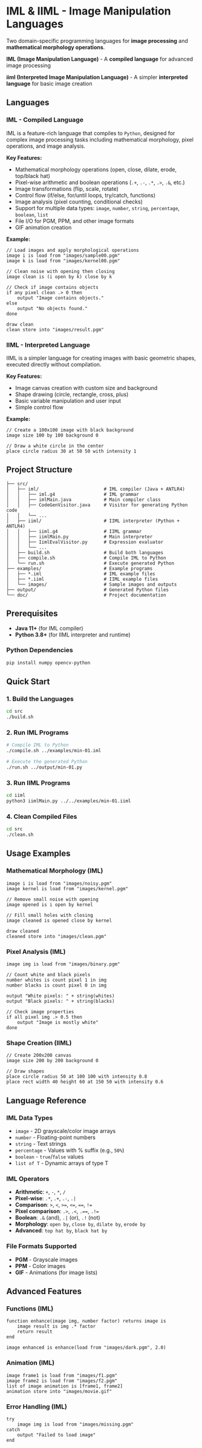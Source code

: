 # IML & IIML - Image Manipulation Languages

Two domain-specific programming languages for **image processing** and **mathematical morphology operations**.

**IML (Image Manipulation Language)** - A **compiled language** for advanced image processing

**iiml (Interpreted Image Manipulation Language)** - A simpler **interpreted language** for basic image creation

## Languages

### IML - Compiled Language
IML is a feature-rich language that compiles to `Python`, designed for complex image processing tasks including mathematical morphology, pixel operations, and image analysis.

**Key Features:**
- Mathematical morphology operations (open, close, dilate, erode, top/black hat)
- Pixel-wise arithmetic and boolean operations (`.+`, `.-`, `.*`, `.>`, `.&`, etc.)
- Image transformations (flip, scale, rotate)
- Control flow (if/else, for/until loops, try/catch, functions)
- Image analysis (pixel counting, conditional checks)
- Support for multiple data types: `image`, `number`, `string`, `percentage`, `boolean`, `list`
- File I/O for PGM, PPM, and other image formats
- GIF animation creation

**Example:**
```iml
// Load images and apply morphological operations
image i is load from "images/sample00.pgm"
image k is load from "images/kernel00.pgm"

// Clean noise with opening then closing
image clean is (i open by k) close by k

// Check if image contains objects
if any pixel clean .> 0 then
    output "Image contains objects."
else
    output "No objects found."
done

draw clean
clean store into "images/result.pgm"
```

### IIML - Interpreted Language
IIML is a simpler language for creating images with basic geometric shapes, executed directly without compilation.

**Key Features:**
- Image canvas creation with custom size and background
- Shape drawing (circle, rectangle, cross, plus)
- Basic variable manipulation and user input
- Simple control flow

**Example:**
```iiml
// Create a 100x100 image with black background
image size 100 by 100 background 0

// Draw a white circle in the center
place circle radius 30 at 50 50 with intensity 1
```

## Project Structure

```
├── src/
│   ├── iml/                        # IML compiler (Java + ANTLR4)
│   │   ├── iml.g4                  # IML grammar
│   │   ├── imlMain.java            # Main compiler class
│   │   ├── CodeGenVisitor.java     # Visitor for generating Python code
│   │   └── ...
│   ├── iiml/                       # IIML interpreter (Python + ANTLR4)
│   │   ├── iiml.g4                 # IIML grammar
│   │   ├── iimlMain.py             # Main interpreter
│   │   ├── IimlEvalVisitor.py      # Expression evaluator
│   │   └── ...
│   ├── build.sh                    # Build both languages
│   ├── compile.sh                  # Compile IML to Python
│   └── run.sh                      # Execute generated Python
├── examples/                       # Example programs
│   ├── *.iml                       # IML example files
│   ├── *.iiml                      # IIML example files
│   └── images/                     # Sample images and outputs
├── output/                         # Generated Python files
└── doc/                            # Project documentation
```

## Prerequisites

- **Java 11+** (for IML compiler)
- **Python 3.8+** (for IIML interpreter and runtime)

### Python Dependencies
```bash
pip install numpy opencv-python
```

## Quick Start

### 1. Build the Languages
```bash
cd src
./build.sh
```

### 2. Run IML Programs
```bash
# Compile IML to Python
./compile.sh ../examples/min-01.iml

# Execute the generated Python
./run.sh ../output/min-01.py
```

### 3. Run IIML Programs
```bash
cd iiml
python3 iimlMain.py ../../examples/min-01.iiml
```

### 4. Clean Compiled Files
```bash
cd src
./clean.sh
```

## Usage Examples

### Mathematical Morphology (IML)
```iml
image i is load from "images/noisy.pgm"
image kernel is load from "images/kernel.pgm"

// Remove small noise with opening
image opened is i open by kernel

// Fill small holes with closing
image cleaned is opened close by kernel

draw cleaned
cleaned store into "images/clean.pgm"
```

### Pixel Analysis (IML)
```iml
image img is load from "images/binary.pgm"

// Count white and black pixels
number whites is count pixel 1 in img
number blacks is count pixel 0 in img

output "White pixels: " + string(whites)
output "Black pixels: " + string(blacks)

// Check image properties
if all pixel img .> 0.5 then
    output "Image is mostly white"
done
```

### Shape Creation (IIML)
```iiml
// Create 200x200 canvas
image size 200 by 200 background 0

// Draw shapes
place circle radius 50 at 100 100 with intensity 0.8
place rect width 40 height 60 at 150 50 with intensity 0.6
```

## Language Reference

### IML Data Types
- `image` - 2D grayscale/color image arrays
- `number` - Floating-point numbers
- `string` - Text strings
- `percentage` - Values with % suffix (e.g., `50%`)
- `boolean` - `true`/`false` values
- `list of T` - Dynamic arrays of type T

### IML Operators
- **Arithmetic**: `+`, `-`, `*`, `/`
- **Pixel-wise**: `.*`, `.+`, `.-`, `.|`
- **Comparison**: `>`, `<`, `>=`, `<=`, `==`, `!=`
- **Pixel comparison**: `.>`, `.<`, `.==`, `.!=`
- **Boolean**: `.&` (and), `.|` (or), `.!` (not)
- **Morphology**: `open by`, `close by`, `dilate by`, `erode by`
- **Advanced**: `top hat by`, `black hat by`

### File Formats Supported
- **PGM** - Grayscale images
- **PPM** - Color images
- **GIF** - Animations (for image lists)

## Advanced Features

### Functions (IML)
```iml
function enhance(image img, number factor) returns image is
    image result is img .* factor
    return result
end

image enhanced is enhance(load from "images/dark.pgm", 2.0)
```

### Animation (IML)
```iml
image frame1 is load from "images/f1.pgm"
image frame2 is load from "images/f2.pgm"
list of image animation is [frame1, frame2]
animation store into "images/movie.gif"
```

### Error Handling (IML)
```iml
try
    image img is load from "images/missing.pgm"
catch
    output "Failed to load image"
end
```
